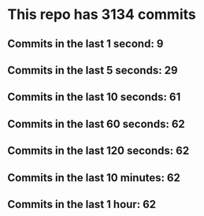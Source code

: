 # This repo has 3134 commits

## Commits in the last 1 second: 9
## Commits in the last 5 seconds: 29
## Commits in the last 10 seconds: 61
## Commits in the last 60 seconds: 62
## Commits in the last 120 seconds: 62
## Commits in the last 10 minutes: 62
## Commits in the last 1 hour: 62
